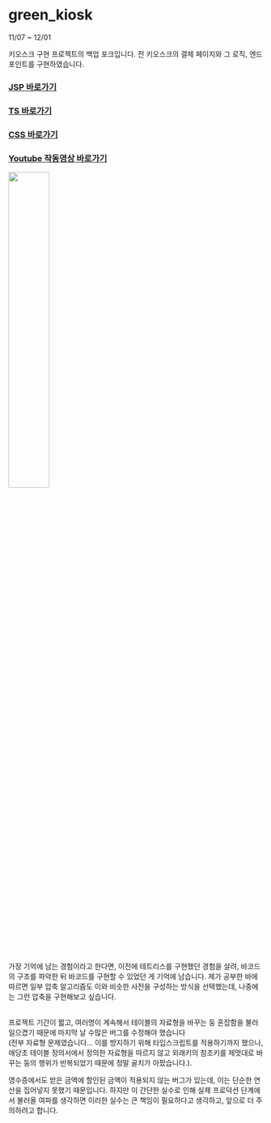 # green_kiosk
11/07 ~ 12/01

키오스크 구현 프로젝트의 백업 포크입니다.
전 키오스크의 결제 페이지와 그 로직, 엔드포인트를 구현하였습니다.

### [JSP 바로가기](./src/main/webapp/kiosk/purchase/)

### [TS 바로가기](./src/main/webapp/assets/js/kiosk/purchase/)

### [CSS 바로가기](./src/main/webapp/assets/css/)

### [Youtube 작동영상 바로가기](https://youtu.be/T-1H-DT56p8?si=LoOtSK0wUAK24l2k&t=514)

<img width="40%" src="https://github.com/everyt/react-electron/assets/80094147/d9b2dc31-cc50-4802-b8b2-b10dc5759683"/><br />
가장 기억에 남는 경험이라고 한다면, 이전에 테트리스를 구현했던 경험을 살려, 바코드의 구조를 파악한 뒤 바코드를 구현할 수 있었던 게 기억에 남습니다. 제가 공부한 바에 따르면 일부 압축 알고리즘도 이와 비슷한 사전을 구성하는 방식을 선택했는데, 나중에는 그런 압축을 구현해보고 싶습니다.

<br />프로젝트 기간이 짧고, 여러명이 계속해서 테이블의 자료형을 바꾸는 둥 혼잡함을 불러일으켰기 때문에 마지막 날 수많은 버그를 수정해야 했습니다 <br />(전부 자료형 문제였습니다... 이를 방지하기 위해 타입스크립트를 적용하기까지 했으나, 애당초 테이블 정의서에서 정의한 자료형을 따르지 않고 외래키의 참조키를 제멋대로 바꾸는 둥의 행위가 반복되었기 때문에 정말 골치가 아팠습니다.).<br />

영수증에서도 받은 금액에 할인된 금액이 적용되지 않는 버그가 있는데, 이는 단순한 연산을 집어넣지 못했기 때문입니다. 하지만 이 간단한 실수로 인해 실제 프로덕션 단계에서 불러올 여파를 생각하면 이러한 실수는 큰 책임이 필요하다고 생각하고, 앞으로 더 주의하려고 합니다.


